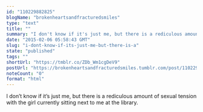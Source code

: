 ```yaml
---
id: "110229882825"
blogName: "brokenheartsandfracturedsmiles"
type: "text"
title: ""
summary: "I don't know if it's just me, but there is a rediculous amount of sexual tension with the girl currently sitting next to me at..."
date: "2015-02-06 05:58:43 GMT"
slug: "i-dont-know-if-its-just-me-but-there-is-a"
state: "published"
tags: ""
shortUrl: "https://tmblr.co/ZDb_Wm1cgDeV9"
postUrl: "https://brokenheartsandfracturedsmiles.tumblr.com/post/110229882825/i-dont-know-if-its-just-me-but-there-is-a"
noteCount: "0"
format: "html"
---
```


I don’t know if it’s just me, but there is a rediculous amount of sexual tension with the girl currently sitting next to me at the library.